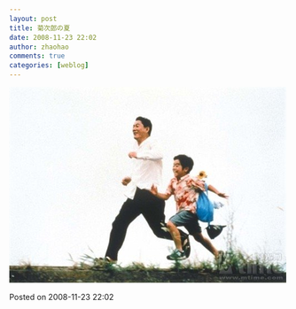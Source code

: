 ```yaml
---
layout: post
title: 菊次郎の夏
date: 2008-11-23 22:02
author: zhaohao
comments: true
categories: [weblog]
---
```

<a href="/Resource/Kikujiro05-758668.jpg"><img class="alignnone size-full wp-image-558" src="/Resource/Kikujiro05-758668.jpg" alt="Kikujiro05-758668" width="500" height="354" /></a>

Posted on 2008-11-23 22:02
